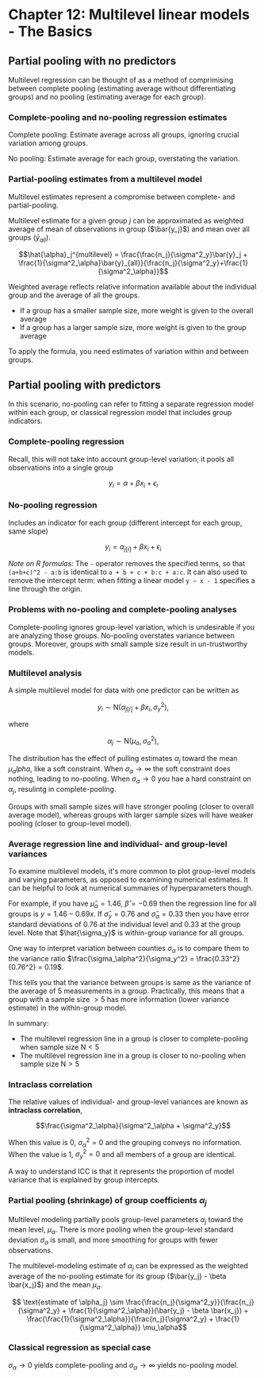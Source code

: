 # Chapter 12: Multilevel linear models - The Basics

## Partial pooling with no predictors

Multilevel regression can be thought of as a method of comprimising between complete pooling (estimating average  without differentiating groups) and no pooling (estimating average for each group).


### Complete-pooling and no-pooling regression estimates 

Complete pooling: Estimate average across all groups, ignoring crucial variation among groups.

No pooling: Estimate average for each group, overstating the variation.


### Partial-pooling estimates from a multilevel model

Multilevel estimates represent a compromise between complete- and partial-pooling. 

Multilevel estimate for a given group $j$ can be approximated as weighted average of mean of observations in group ($\bar{y_j}$) and mean over all groups ($\bar{y}_{all}$).

$$\hat{\alpha}_j^{multilevel} = \frac{\frac{n_j}{\sigma^2_y}\bar{y}_j + \frac{1}{\sigma^2_\alpha}\bar{y}_{all}}{\frac{n_j}{\sigma^2_y}+\frac{1}{\sigma^2_\alpha}}$$

Weighted average reflects relative information available about the individual group and the average of all the groups.

- If a group has a smaller sample size, more weight is given to the overall average 
- If a group has a larger sample size, more weight is given to the group average

To apply the formula, you need estimates of variation within and between groups.

## Partial pooling with predictors

In this scenario, no-pooling can refer to fitting a separate regression model within each group, or classical regression model that includes group indicators.

### Complete-pooling regression

Recall, this will not take into account group-level variation; it pools all observations into a single group

$$ y_i = \alpha + \beta x_i + \epsilon_i $$

### No-pooling regression

Includes an indicator for each group (different intercept for each group, same slope) 

$$y_i = \alpha_{j[i]} + \beta x_i + \epsilon_i$$

_Note on R formulas:_ The `-` operator removes the specified terms, so that `(a+b+c)^2 - a:b` is identical to `a + b + c + b:c + a:c`. It can also used to remove the intercept term: when fitting a linear model `y ~ x - 1` specifies a line through the origin. 

### Problems with no-pooling and complete-pooling analyses

Complete-pooling ignores group-level variation, which is undesirable if you are analyzing those groups. No-pooling overstates variance between groups. Moreover, groups with small sample size result in un-trustworthy models.

### Multilevel analysis

A simple multilevel model for data with one predictor can be written as

$$ y_i \sim \text{N}(\alpha_{j[i]} + \beta x_i, \sigma^2_y), \tag*{for i = 1, \ldots, n}$$

where

$$ \alpha_j \sim \text{N}(\mu_\alpha, \sigma^2_\alpha), \tag*{for j = 1, \ldots, n}$$

The distribution has the effect of pulling estimates $\alpha_j$ toward the mean $\mu_alpha$, like a soft constraint. When $\sigma_\alpha \rightarrow \infty$ the soft constraint does nothing, leading to no-pooling. When $\sigma_\alpha \rightarrow 0$ you hae a hard constraint on $\alpha_j$, resulintg in complete-pooling.

Groups with small sample sizes will have stronger pooling (closer to overall average model), whereas groups with larger sample sizes will have weaker pooling (closer to group-level model). 

### Average regression line and individual- and group-level variances

To examine multilevel models, it's more common to plot group-level models and varying parameters, as opposed to examining numerical estimates. It can be helpful to look at numerical summaries of hyperparameters though.

For example, if you have $\hat{\mu}_\alpha = 1.46$, $\hat\beta = -0.69$ then the regression line for all groups is $y=1.46-0.69x$. If $\hat\sigma_y = 0.76$ and $\hat\sigma_\alpha = 0.33$ then you have error standard deviations of 0.76 at the individual level and 0.33 at the group level. Note that $\hat{\sigma_y}$ is within-group variance for all groups.

One way to interpret variation between counties $\sigma_\alpha$ is to compare them to the variance ratio $\frac{\sigma_\alpha^2}{\sigma_y^2} = \frac{0.33^2}{0.76^2} = 0.19$. 

This tells you that the variance between groups is same as the variance of the average of 5 measurements in a group. Practically, this means that a group with a sample size $>5$ has more information (lower variance estimate) in the within-group model. 

In summary: 

- The multilevel regression line in a group is closer to complete-pooling when sample size $\text{N} < 5$
- The multilevel regression line in a group is closer to no-pooling when sample size $\text{N} > 5$

### Intraclass correlation

The relative values of individual- and group-level variances are known as **intraclass correlation**,

$$\frac{\sigma^2_\alpha}{\sigma^2_\alpha + \sigma^2_y}$$

When this value is 0, $\sigma^2_\alpha = 0$ and the grouping conveys no information. When the value is 1, $\sigma^2_y = 0$ and all members of a group are identical. 

A way to understand ICC is that it represents the proportion of model variance that is explained by group  intercepts.

### Partial pooling (shrinkage) of group coefficients $\alpha_j$

Multilevel modeling partially pools group-level parameters $\alpha_j$ toward the mean level, $\mu_\alpha$. There is more pooling when the group-level standard deviation $\sigma_\alpha$ is small, and more smoothing for groups with fewer observations.

The multilevel-modeling estimate of $\alpha_j$ can be expressed as the weighted average of the no-pooling estimate for its group ($\bar{y_j} - \beta \bar{x_j}$) and the mean $\mu_\alpha$. 

$$ \text{estimate of \alpha_j} \sim \frac{\frac{n_j}{\sigma^2_y}}{\frac{n_j}{\sigma^2_y} + \frac{1}{\sigma^2_\alpha}}(\bar{y_j} - \beta \bar{x_j}) + \frac{\frac{1}{\sigma^2_\alpha}}{\frac{n_j}{\sigma^2_y} + \frac{1}{\sigma^2_\alpha}} \mu_\alpha$$

### Classical regression as special case

$\sigma_\alpha \rightarrow 0$ yields complete-pooling and $\sigma_\alpha \rightarrow \infty$ yields no-pooling model.
